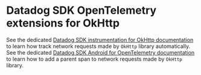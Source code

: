 # Datadog SDK OpenTelemetry extensions for OkHttp

See the dedicated [Datadog SDK instrumentation for OkHttp documentation][1] to learn how track network requests made by `OkHttp` library automatically.
See the dedicated [Datadog SDK Android for OpenTelemetry documentation][2] to learn how to add a parent span to network requests made by `OkHttp` library.

[1]: https://docs.datadoghq.com/real_user_monitoring/android/advanced_configuration/?tab=kotlin#automatically-track-network-requests
[2]: https://docs.datadoghq.com/tracing/trace_collection/custom_instrumentation/android?tab=kotlin
